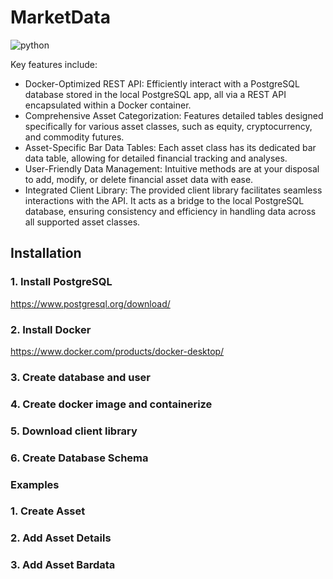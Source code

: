 # MarketData

![python](https://img.shields.io/badge/python-3.8+-blue.svg)

Key features include:
- Docker-Optimized REST API: Efficiently interact with a PostgreSQL database stored in the local PostgreSQL app, all via a REST API encapsulated within a Docker container.
- Comprehensive Asset Categorization: Features detailed tables designed specifically for various asset classes, such as equity, cryptocurrency, and commodity futures.
- Asset-Specific Bar Data Tables: Each asset class has its dedicated bar data table, allowing for detailed financial tracking and analyses.
- User-Friendly Data Management: Intuitive methods are at your disposal to add, modify, or delete financial asset data with ease.
- Integrated Client Library: The provided client library facilitates seamless interactions with the API. It acts as a bridge to the local PostgreSQL database, ensuring consistency and efficiency in handling data across all supported asset classes.

## Installation

### 1. Install PostgreSQL

https://www.postgresql.org/download/

### 2. Install Docker

https://www.docker.com/products/docker-desktop/

### 3. Create database and user


### 4. Create docker image and containerize


### 5. Download client library

### 6. Create Database Schema

### Examples

### 1. Create Asset

### 2. Add Asset Details

### 3. Add Asset Bardata

